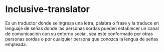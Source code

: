 # Inclusive-translator
Es un traductor donde se ingresa una letra, palabra o frase y la traduce en lenguaje de señas donde las personas sordas pueden establecer un canal de comunicación con su entorno social, sea este conformado por otras personas sordas o por cualquier persona que conozca la lengua de señas empleada. 
